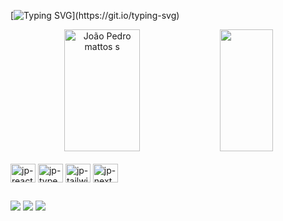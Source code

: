 

<!--
**LucasP1nheiro/LucasP1nheiro** is a ✨ _special_ ✨ repository because its `README.md` (this file) appears on your GitHub profile.

Here are some ideas to get you started:

- 🔭 I’m currently working on ...
- 🌱 I’m currently learning ...
- 👯 I’m looking to collaborate on ...
- 🤔 I’m looking for help with ...
- 💬 Ask me about ...
- 📫 How to reach me: ...
- 😄 Pronouns: ...
- ⚡ Fun fact: ...
-->


[![Typing SVG](https://readme-typing-svg.herokuapp.com?font=Fira+Code&size=32&pause=1000&color=c2740e&center=true&width=1000&lines=Hello%2C+my+name+is+Lucas+Pinheiro;I'm+a+frontend+developer;Feel+free+to+contact+me!)](https://git.io/typing-svg)

<div align="center">  
  <img width="49%" height="195px" src="https://github-readme-stats.vercel.app/api?username=LucasP1nheiro&show_icons=true&count_private=true&hide_border=true&title_color=c2740e&icon_color=c2740e&text_color=91b9e3&bg_color=0d1117&theme=dark" alt="João Pedro mattos s" /> 
  <img width="41%" height="195px" src="https://github-readme-stats.vercel.app/api/top-langs/?username=LucasP1nheiro&layout=compact&hide_border=true&title_color=c2740e&text_color=91b9e3&bg_color=0d1117" />
</div>

<div style="display: inline_block"><br>
  <img align="center" alt="jp-react" height="30" width="40" src="https://cdn.jsdelivr.net/gh/devicons/devicon/icons/react/react-original.svg">
  <img align="center" alt="jp-typescript" height="30" width="40" src="https://cdn.jsdelivr.net/gh/devicons/devicon/icons/typescript/typescript-original.svg">
  <img align="center" alt="jp-tailwind" height="30" width="40" src="https://cdn.jsdelivr.net/gh/devicons/devicon/icons/tailwindcss/tailwindcss-plain.svg">
  <img align="center" alt="jp-next" height="30" width="40" src="https://cdn.jsdelivr.net/gh/devicons/devicon/icons/nextjs/nextjs-original.svg">
</div>

##

<div>
<a href = "mailto:lps1704@gmail.com"><img src="https://img.shields.io/badge/-Gmail-%23333?style=for-the-badge&logo=gmail&logoColor=white" target="_blank"></a>
<a href = "https://www.linkedin.com/in/lucas-pinheiro-134261269/"><img src="https://img.shields.io/badge/LinkedIn-0077B5?style=for-the-badge&logo=linkedin&logoColor=white" target="_blank"></a>
<a href="https://portfolio-lucasp1nheiro.vercel.app"><img src="https://img.shields.io/badge/website-000000.svg?style=for-the-badge&logo=amp&logoColor=white" /></a>
  
</div>
